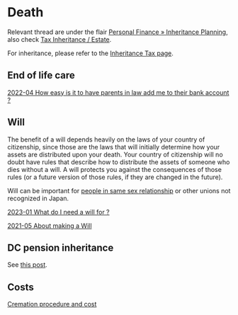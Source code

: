 # Death

Relevant thread are under the flair [Personal Finance » Inheritance Planning](https://www.reddit.com/r/JapanFinance/search?q=flair_name%3A%22Personal%20Finance%20%C2%BB%20Inheritance%20Planning%22&amp;restrict_sr=1), also check [Tax Inheritance / Estate](https://www.reddit.com/r/JapanFinance/?f=flair_name%3A%22Tax%20%C2%BB%20Inheritance%20%2F%20Estate%22).

For inheritance, please refer to the [Inheritance Tax page](/inheritance/).

## End of life care

[2022-04 How easy is it to have parents in law add me to their bank account ?](https://www.reddit.com/r/JapanFinance/comments/uc2ajw/how_easy_is_it_to_have_parents_in_law_add_me_to/)

## Will

The benefit of a will depends heavily on the laws of your country of citizenship, since those are the laws that will initially determine how your assets are distributed upon your death. Your country of citizenship will no doubt have rules that describe how to distribute the assets of someone who dies without a will. A will protects you against the consequences of those rules (or a future version of those rules, if they are changed in the future).

Will can be important for [people in same sex relationship](https://www.reddit.com/r/JapanFinance/comments/wud8ys/considerations_for_people_in_a_same_sex/) or other unions not recognized in Japan.

[2023-01 What do I need a will for ?](https://www.reddit.com/r/JapanFinance/comments/107wkda/what_do_i_need_a_will_for/)

[2021-05 About making a Will](https://www.reddit.com/r/JapanFinance/comments/n5aeqi/making_a_will_and_planning_my_estate_as_an_expat/)

## DC pension inheritance

See [this post](https://www.reddit.com/r/JapanFinance/comments/16d3n78/death_and_dc_pension_benefits/).

## Costs

[Cremation procedure and cost](https://www.reddit.com/r/japanlife/comments/sulqng/preparation_for_death_of_a_relative/)

